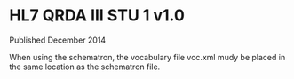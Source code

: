 # HL7 QRDA III STU 1 v1.0

Published December 2014

When  using the schematron, the vocabulary file voc.xml mudy be placed in the same location as the schematron file.
